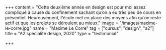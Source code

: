 +++
content = "Cette deuxième année en design est pour moi assez compliqué à cause du confinement sachant qu’on a eu très peu de cours en présentiel. Heureusement, l'école met en place des moyens afin qu’on reste actif et que les projets se déroulent au mieux."
image = "/images/maxime-le-corre.jpg"
name = "Maxime Le Corre"
tag = ["cursus", "design", "a2"]
title = "A2 spécialité design, 2020"
type = "testimonial"

+++
